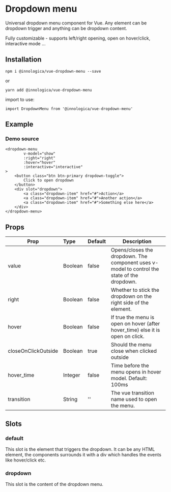 # Dropdown menu

Universal dropdown menu component for Vue. Any element can be dropdown trigger and anything can be dropdown content.

Fully customizable - supports left/right opening, open on hover/click, interactive mode ...

## Installation

```shell
npm i @innologica/vue-dropdown-menu --save
```

or 

```shell
yarn add @innologica/vue-dropdown-menu
```

import to use:

```JS
import DropdownMenu from '@innologica/vue-dropdown-menu'
```

## Example

<DropdownMenuDemo/>

### Demo source

```vue
<dropdown-menu
        v-model="show"
        :right="right"
        :hover="hover"
        :interactive="interactive"
>
    <button class="btn btn-primary dropdown-toggle">
        Click to open dropdown
    </button>
    <div slot="dropdown">
        <a class="dropdown-item" href="#">Action</a>
        <a class="dropdown-item" href="#">Another action</a>
        <a class="dropdown-item" href="#">Something else here</a>
    </div>
</dropdown-menu>
```

## Props

| Prop        | Type           | Default  |Description  |
| ------------- |:-------------| -----|-----|
| value      | Boolean | false |Opens/closes the dropdown. The component uses v-model to control the state of the dropdown.|
| right      | Boolean | false |Whether to stick the dropdown on the right side of the element.|
| hover      | Boolean | false |If true the menu is open on hover (after hover_time) else it is open on click.|
| closeOnClickOutside      | Boolean | true |Should the menu close when clicked outside|
| hover_time      | Integer | false |Time before the menu opens in hover model. Default: 100ms|
| transition      | String | '' |The vue transition name used to open the menu. |

## Slots

### default 
This slot is the element that triggers the dropdown. It can be any HTML element, the components surrounds it with a div which handles the events like hover/click etc.

### dropdown 
This slot is the content of the dropdown menu.
